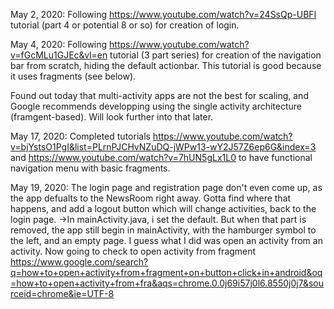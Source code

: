 May 2, 2020:
Following https://www.youtube.com/watch?v=24SsQp-UBFI tutorial (part 4 or potential 8 or so) for creation of login.

May 4, 2020:
Following https://www.youtube.com/watch?v=fGcMLu1GJEc&vl=en tutorial (3 part series) for creation of the navigation bar from scratch, 
hiding the default actionbar. This tutorial is good because it uses fragments (see below).

Found out today that multi-activity apps are not the best for scaling, and Google recommends developping using the single activity 
architecture (framgent-based). Will look further into that later.

May 17, 2020:
Completed tutorials https://www.youtube.com/watch?v=bjYstsO1PgI&list=PLrnPJCHvNZuDQ-jWPw13-wY2J57Z6ep6G&index=3
and https://www.youtube.com/watch?v=7hUN5gLx1L0 to have functional navigation menu with basic fragments.

May 19, 2020:
The login page and registration page don't even come up, as the app defualts to the NewsRoom right away. Gotta find
where that happens, and add a logout button which will change activities, back to the login page.
->In mainActivity.java, i set the default. But when that part is removed, the app still begin in mainActivity, with
the hamburger symbol to the left, and an empty page.
I guess what I did was open an activity from an activity. Now going to check to open activity from fragment
https://www.google.com/search?q=how+to+open+activity+from+fragment+on+button+click+in+android&oq=how+to+open+activity+from+fra&aqs=chrome.0.0j69i57j0l6.8550j0j7&sourceid=chrome&ie=UTF-8